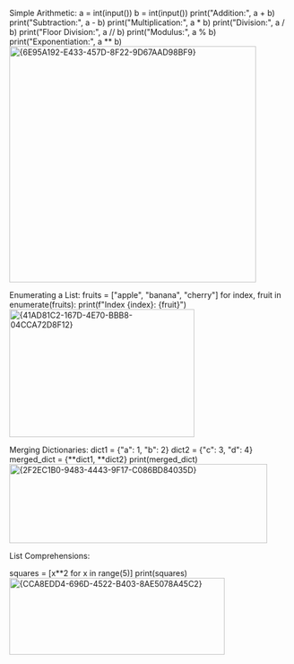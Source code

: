 Simple Arithmetic:
 a = int(input())
b = int(input())
print("Addition:", a + b)
print("Subtraction:", a - b)
print("Multiplication:", a * b)
print("Division:", a / b)
print("Floor Division:", a // b)
print("Modulus:", a % b) 
print("Exponentiation:", a ** b)
<img width="440" height="421" alt="{6E95A192-E433-457D-8F22-9D67AAD98BF9}" src="https://github.com/user-attachments/assets/12ed3567-e1cb-4f17-bf93-3af33c132d66" />

Enumerating a List:
fruits = ["apple", "banana", "cherry"]
for index, fruit in enumerate(fruits):
    print(f"Index {index}: {fruit}")
    <img width="330" height="228" alt="{41AD81C2-167D-4E70-BBB8-04CCA72D8F12}" src="https://github.com/user-attachments/assets/32999dc4-4836-46b9-8000-13c9ae8fdc55" />

Merging Dictionaries:
dict1 = {"a": 1, "b": 2}
dict2 = {"c": 3, "d": 4}
merged_dict = {**dict1, **dict2}
print(merged_dict)
<img width="460" height="141" alt="{2F2EC1B0-9483-4443-9F17-C086BD84035D}" src="https://github.com/user-attachments/assets/e93cf7f1-a84b-4815-8dd6-976d50707871" />

List Comprehensions:

squares = [x**2 for x in range(5)]
print(squares)
<img width="384" height="137" alt="{CCA8EDD4-696D-4522-B403-8AE5078A45C2}" src="https://github.com/user-attachments/assets/5204c20c-3726-48e0-8bb8-e2bb32ab0ca4" />










